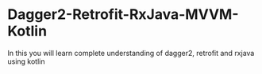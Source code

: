 # Dagger2-Retrofit-RxJava-MVVM-Kotlin
In this you will learn complete understanding of dagger2, retrofit and rxjava using kotlin
